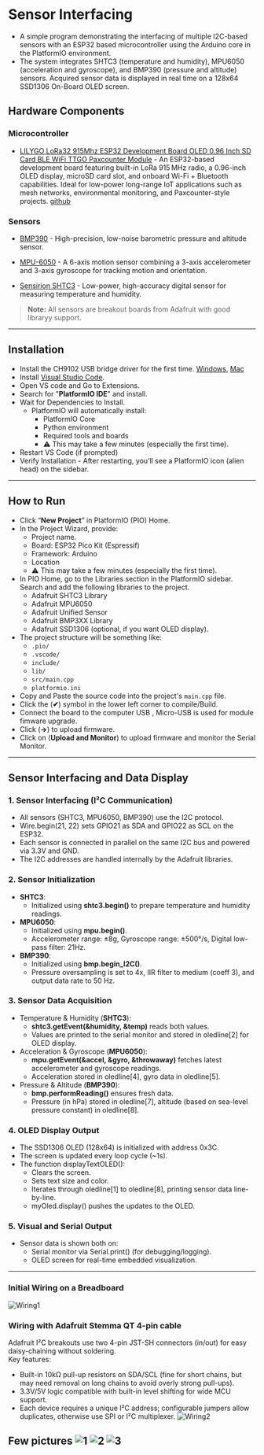 # Sensor Interfacing

- A simple program demonstrating the interfacing of multiple I2C-based sensors with an ESP32  based microcontroller using the Arduino core in the PlatformIO environment. 
- The system integrates SHTC3 (temperature and humidity), MPU6050 (acceleration and gyroscope), and BMP390 (pressure and altitude) sensors. Acquired sensor data is displayed in real time on a 128x64 SSD1306 On-Board OLED screen.

## Hardware Components
### Microcontroller
- [LILYGO LoRa32 915Mhz ESP32 Development Board OLED 0.96 Inch SD Card BLE WiFi TTGO Paxcounter Module](https://lilygo.cc/products/lora3) - An ESP32-based development board featuring built-in LoRa 915 MHz radio, a 0.96-inch OLED display, microSD card slot, and onboard Wi-Fi + Bluetooth capabilities. Ideal for low-power long-range IoT applications such as mesh networks, environmental monitoring, and Paxcounter-style projects. [github](https://github.com/Xinyuan-LilyGO/LilyGo-LoRa-Series/blob/master/docs/en/t3_v161_sx1276/t3_v161_sx1276_hw.md)

### Sensors
- [BMP390](https://www.adafruit.com/product/4816) - High-precision, low-noise barometric pressure and altitude sensor.

- [MPU-6050](https://www.adafruit.com/product/3886) - A 6-axis motion sensor combining a 3-axis accelerometer and 3-axis gyroscope for tracking motion and orientation.
- [Sensirion SHTC3](https://www.adafruit.com/product/4636) - Low-power, high-accuracy digital sensor for measuring temperature and humidity.
> **Note:** All sensors are breakout boards from Adafruit with good libraryy support.
---
## Installation
- Install the CH9102 USB bridge driver for the first time. [Windows](https://www.wch-ic.com/downloads/CH343SER_ZIP.html), [Mac](https://www.wch-ic.com/downloads/CH34XSER_MAC_ZIP.html)
- Install [Visual Studio Code](https://code.visualstudio.com/).
- Open VS code and Go to Extensions.
- Search for "**PlatformIO IDE**" and install.
- Wait for Dependencies to Install.
    - PlatformIO will automatically install:
        - PlatformIO Core
        - Python environment
        - Required tools and boards
        - ⚠️ This may take a few minutes (especially the first time).
- Restart VS Code (if prompted)
- Verify Installation - After restarting, you’ll see a PlatformIO icon (alien head) on the sidebar.
---
## How to Run
- Click “**New Project**” in PlatformIO (PIO) Home.
- In the Project Wizard, provide:
    - Project name.
    - Board:     ESP32 Pico Kit (Espressif)
    - Framework: Arduino
    - Location 
    - ⚠️ This may take a few minutes (especially the first time).
- In PIO Home, go to the Libraries section in the PlatformIO sidebar. Search and add the following libraries to the project.
    - Adafruit SHTC3 Library
    - Adafruit MPU6050
    - Adafruit Unified Sensor
    - Adafruit BMP3XX Library
    - Adafruit SSD1306 (optional, if you want OLED display).
- The project structure will be something like:
    - `.pio/`
    - `.vscode/`
    - `include/`
    - `lib/`
    - `src/main.cpp`
    - `platformio.ini`
- Copy and Paste the source code into the project's `main.cpp` file.
- Click the (**✔**) symbol in the lower left corner to compile/Build.
- Connect the board to the computer USB , Micro-USB is used for module fimware upgrade.
- Click (**→**) to upload firmware.
- Click on (**Upload and Monitor**) to upload firmware and monitor the Serial Monitor.
---
## Sensor Interfacing and Data Display
### 1. Sensor Interfacing (I²C Communication)
- All sensors (SHTC3, MPU6050, BMP390) use the I2C protocol.
- Wire.begin(21, 22) sets GPIO21 as SDA and GPIO22 as SCL on the ESP32.
- Each sensor is connected in parallel on the same I2C bus and powered via 3.3V and GND.
- The I2C addresses are handled internally by the Adafruit libraries.

### 2. Sensor Initialization
- **SHTC3**:
    - Initialized using **shtc3.begin()** to prepare temperature and humidity readings.
- **MPU6050**:
    - Initialized using **mpu.begin()**.
    - Accelerometer range: ±8g, Gyroscope range: ±500°/s, Digital low-pass filter: 21Hz.
- **BMP390**:
    - Initialized using **bmp.begin_I2C()**.
    - Pressure oversampling is set to 4x, IIR filter to medium (coeff 3), and output data rate to 50 Hz.

### 3. Sensor Data Acquisition
- Temperature & Humidity (**SHTC3**):
    - **shtc3.getEvent(&humidity, &temp)** reads both values.
    - Values are printed to the serial monitor and stored in oledline[2] for OLED display.
- Acceleration & Gyroscope (**MPU6050**):
    - **mpu.getEvent(&accel, &gyro, &throwaway)** fetches latest accelerometer and gyroscope readings.
    - Acceleration stored in oledline[4], gyro data in oledline[5].
- Pressure & Altitude (**BMP390**):
    - **bmp.performReading()** ensures fresh data.
    - Pressure (in hPa) stored in oledline[7], altitude (based on sea-level pressure constant) in oledline[8].

### 4. OLED Display Output
- The SSD1306 OLED (128x64) is initialized with address 0x3C.
- The screen is updated every loop cycle (~1s).
- The function displayTextOLED():
    - Clears the screen.
    - Sets text size and color.
    - Iterates through oledline[1] to oledline[8], printing sensor data line-by-line.
    - myOled.display() pushes the updates to the OLED.

### 5. Visual and Serial Output
- Sensor data is shown both on:
    - Serial monitor via Serial.print() (for debugging/logging).
    - OLED screen for real-time embedded visualization.
---
### Initial Wiring on a Breadboard
![Wiring1](images/wiring.png)

### Wiring with Adafruit Stemma QT 4-pin cable
Adafruit I²C breakouts use two 4-pin JST-SH connectors (in/out) for easy daisy-chaining without soldering.  
Key features:  
- Built-in 10kΩ pull-up resistors on SDA/SCL (fine for short chains, but may need removal on long chains to avoid overly strong pull-ups).  
- 3.3V/5V logic compatible with built-in level shifting for wide MCU support.  
- Each device requires a unique I²C address; configurable jumpers allow duplicates, otherwise use SPI or I²C multiplexer.
![Wiring2](images/wiring2.png)

Few pictures
![1](images/pic1.jpeg)
![2](images/pic2.jpeg)
![3](images/pic3.jpeg)
---


